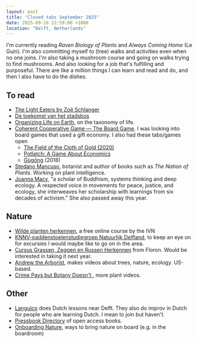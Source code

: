 ```yaml
---
layout: post
title: "Closed tabs September 2025"
date: 2025-09-16 22:59:00 +1000
location: "Delft, Netherlands"
---
```


I'm currently reading *Raven Biology of Plants* and *Always Coming Home* (Le Guin). I'm also committing myself to (tree) walks and activities even when no one joins. I'm also taking a mushroom course and going on walks trying to find mushrooms. And also looking for a job that's fulfilling and purposeful. There are like a million things I can learn and read and do, and then I also have to do the dishes.

## To read
- [The Light Eaters by Zoë Schlanger](https://www.zoeschlanger.com/the-light-eaters)
- [De toekomst van het stadsbos](https://komovo.nl/werk/i-tree)
- [Organizing Life on Earth](https://uen.pressbooks.pub/biology1010revision/chapter/organizing-life-on-earth/), on the taxonomy of life.
- [Coherent Cooperative Game — The Board Game](https://victormorgante.medium.com/coherent-cooperative-game-the-board-game-cfee0e73ded3). I was looking into board games that used a gift economy. I also had these tabs/games open
	- [The Field of the Cloth of Gold (2020)](https://boardgamegeek.com/boardgame/309752/the-field-of-the-cloth-of-gold)
	- [Potlatch: A Game About Economics](https://boardgamegeek.com/boardgame/238727/potlatch-a-game-about-economics)
	- [Gùgōng](https://boardgamegeek.com/boardgame/250458/gugong) (2018)
- [Stedano Mancuso](https://en.wikipedia.org/wiki/Stefano_Mancuso), botanist and author of books such as *The Nation of Plants*. Working on plant intelligence.
- [Joanna Macy](https://www.joannamacy.net/main), "a scholar of Buddhism, systems thinking and deep ecology. A respected voice in movements for peace, justice, and ecology, she interweaves her scholarship with learnings from six decades of activism." She also passed away this year.

## Nature
- [Wilde planten herkennen](https://natuuracademieonline.ivn.nl/resources/planten-wilde-planten-herkennen), a free online course by the IVN
- [KNNV-paddenstoelenstudiegroep Natuurlijk Delfland](https://www.mycologen.nl/agenda/excursieprogramma/natuurlijk-delfland/), to keep an eye on for excursies I would maybe like to go on in the area.
- [Cursus Grassen, Zeggen en Russen Herkennen](https://www.floron.nl/grassencursus) from Floron. Would be interested in taking it next year.
- [Andrew the Arborist](https://www.youtube.com/@Andrew_the_Arborist/videos), makes videos about trees, nature, ecology. US-based.
- [Crime Pays but Botany Doesn't ](https://www.crimepaysbutbotanydoesnt.com/), more plant videos.

## Other
- [Languico](https://www.languico.nl/) does Dutch lessons near Delft. They also do improv in Dutch for people who are learning Dutch. I mean to join but haven't.
- [Pressbook Directory](https://pressbooks.directory/) of open access books.
- [Onboarding Nature](https://www.onboardingnature.com/), ways to bring nature on board (e.g. in the boardroom)